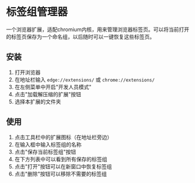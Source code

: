 # 标签组管理器

一个浏览器扩展，适配chromium内核，用来管理浏览器标签页。可以将当前打开的标签页保存为一个命名组，以后随时可以一键恢复这些标签页。

## 安装

1. 打开浏览器
2. 在地址栏输入 `edge://extensions/` 或 `chrome://extensions/`
3. 在左侧菜单中开启"开发人员模式"
4. 点击"加载解压缩的扩展"按钮
5. 选择本扩展的文件夹

## 使用

1. 点击工具栏中的扩展图标（在地址栏旁边）
2. 在输入框中输入标签组的名称
3. 点击"保存当前标签组"按钮
4. 在下方列表中可以看到所有保存的标签组
5. 点击"打开"按钮可以在新窗口中恢复标签组
6. 点击"删除"按钮可以移除不需要的标签组
